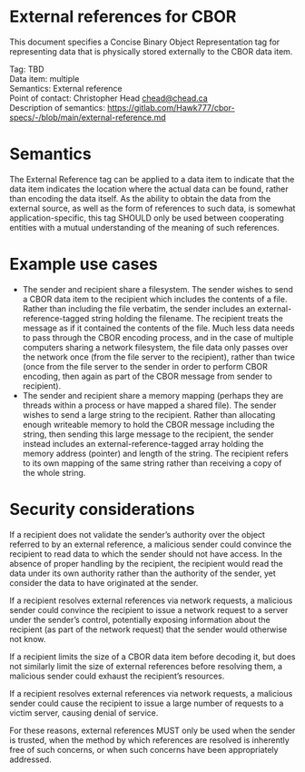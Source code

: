# External references for CBOR

This document specifies a Concise Binary Object Representation tag for representing data that is physically stored externally to the CBOR data item.

Tag: TBD  
Data item: multiple  
Semantics: External reference  
Point of contact: Christopher Head <chead@chead.ca>  
Description of semantics: https://gitlab.com/Hawk777/cbor-specs/-/blob/main/external-reference.md

# Semantics

The External Reference tag can be applied to a data item to indicate that the data item indicates the location where the actual data can be found, rather than encoding the data itself. As the ability to obtain the data from the external source, as well as the form of references to such data, is somewhat application-specific, this tag SHOULD only be used between cooperating entities with a mutual understanding of the meaning of such references.

# Example use cases

- The sender and recipient share a filesystem. The sender wishes to send a CBOR data item to the recipient which includes the contents of a file. Rather than including the file verbatim, the sender includes an external-reference-tagged string holding the filename. The recipient treats the message as if it contained the contents of the file. Much less data needs to pass through the CBOR encoding process, and in the case of multiple computers sharing a network filesystem, the file data only passes over the network once (from the file server to the recipient), rather than twice (once from the file server to the sender in order to perform CBOR encoding, then again as part of the CBOR message from sender to recipient).
- The sender and recipient share a memory mapping (perhaps they are threads within a process or have mapped a shared file). The sender wishes to send a large string to the recipient. Rather than allocating enough writeable memory to hold the CBOR message including the string, then sending this large message to the recipient, the sender instead includes an external-reference-tagged array holding the memory address (pointer) and length of the string. The recipient refers to its own mapping of the same string rather than receiving a copy of the whole string.

# Security considerations

If a recipient does not validate the sender’s authority over the object referred to by an external reference, a malicious sender could convince the recipient to read data to which the sender should not have access. In the absence of proper handling by the recipient, the recipient would read the data under its own authority rather than the authority of the sender, yet consider the data to have originated at the sender.

If a recipient resolves external references via network requests, a malicious sender could convince the recipient to issue a network request to a server under the sender’s control, potentially exposing information about the recipient (as part of the network request) that the sender would otherwise not know.

If a recipient limits the size of a CBOR data item before decoding it, but does not similarly limit the size of external references before resolving them, a malicious sender could exhaust the recipient’s resources.

If a recipient resolves external references via network requests, a malicious sender could cause the recipient to issue a large number of requests to a victim server, causing denial of service.

For these reasons, external references MUST only be used when the sender is trusted, when the method by which references are resolved is inherently free of such concerns, or when such concerns have been appropriately addressed.
